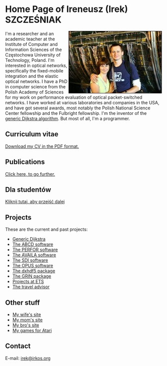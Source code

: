 # Home Page of Ireneusz (Irek) SZCZEŚNIAK

<img align="right" src="us.jpg">

I'm a researcher and an academic teacher at the Institute of Computer
and Information Sciences of the Częstochowa University of Technology,
Poland.  I'm interested in optical networks, specifically the
fixed-mobile integration and the elastic optical networks.  I have a
PhD in computer science from the Polish Academy of Sciences for my
work on performance evaluation of optical packet-switched networks.  I
have worked at various laboratories and companies in the USA, and have
got several awards, most notably the Polish National Science Center
fellowship and the Fulbright fellowship.  I'm the inventor of the
[generic Dijkstra algorithm](https://arxiv.org/abs/1810.04481).  But
most of all, I'm a programmer.

## Curriculum vitae

[Download my CV in the PDF format.](cv.pdf)

## Publications

[Click here, to go further.](publications)

## Dla studentów

[Kliknij tutaj, aby przejść dalej](dydaktyka)

## Projects

These are the current and past projects:

* [Generic Dijkstra](gde)
* [The ABCD software](abcd)
* [The PERFOR software](perfor)
* [The AVAILA software](availa)
* [The SDI software](sdi)
* [The OPUS software](opus)
* [The dxhdf5 package](dxhdf5)
* [The GRIN package](projects/grin)
* [Projects at ETS](projects/ets)
* [The travel advisor](projects/eote)

## Other stuff

* [My wife's site](http://www.wozna.org)
* [My mom's site](http://www.halinaszczesniak.org)
* [My bro's site](http://ultra.cto.us.edu.pl/%7Ekport)
* [My games for Atari](atari)

## Contact

E-mail: <irek@irkos.org>
